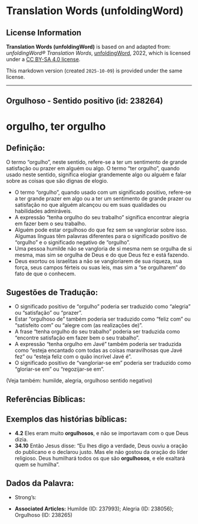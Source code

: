 # Translation Words (unfoldingWord)

## License Information

**Translation Words (unfoldingWord)** is based on and adapted from: _unfoldingWord® Translation Words_, [unfoldingWord](https://unfoldingword.org/utw), 2022, which is licensed under a [CC BY-SA 4.0 license](https://creativecommons.org/licenses/by-sa/4.0/legalcode.en).

This markdown version (created `2025-10-09`) is provided under the same license.



--------------------------------

## Orgulhoso - Sentido positivo (id: 238264)

orgulho, ter orgulho
====================

Definição:
----------

O termo “orgulho”, neste sentido, refere\-se a ter um sentimento de grande satisfação ou prazer em alguém ou algo. O termo “ter orgulho”, quando usado neste sentido, significa elogiar grandemente algo ou alguém e falar sobre as coisas que são dignas de elogio.

* O termo “orgulho”, quando usado com um significado positivo, refere\-se a ter grande prazer em algo ou a ter um sentimento de grande prazer ou satisfação no que alguém alcançou ou em suas qualidades ou habilidades admiráveis.
* A expressão “tenha orgulho do seu trabalho” significa encontrar alegria em fazer bem o seu trabalho.
* Alguém pode estar orgulhoso do que fez sem se vangloriar sobre isso. Algumas línguas têm palavras diferentes para o significado positivo de “orgulho” e o significado negativo de “orgulho”.
* Uma pessoa humilde não se vangloria de si mesma nem se orgulha de si mesma, mas sim se orgulha de Deus e do que Deus fez e está fazendo.
* Deus exortou os israelitas a não se vangloriarem de sua riqueza, sua força, seus campos férteis ou suas leis, mas sim a “se orgulharem” do fato de que o conhecem.

Sugestões de Tradução:
----------------------

* O significado positivo de “orgulho” poderia ser traduzido como “alegria” ou “satisfação” ou “prazer”.
* Estar “orgulhoso de” também poderia ser traduzido como “feliz com” ou “satisfeito com” ou “alegre com (as realizações de)”.
* A frase “tenha orgulho do seu trabalho” poderia ser traduzida como “encontre satisfação em fazer bem o seu trabalho”.
* A expressão “tenha orgulho em Javé” também poderia ser traduzida como “esteja encantado com todas as coisas maravilhosas que Javé fez” ou “esteja feliz com o quão incrível Javé é”.
* O significado positivo de “vangloriar\-se em” poderia ser traduzido como “gloriar\-se em” ou “regozijar\-se em”.

(Veja também: humilde, alegria, orgulhoso sentido negativo)

Referências Bíblicas:
---------------------

Exemplos das histórias bíblicas:
--------------------------------

* **4\.2** Eles eram muito **orgulhosos**, e não se importavam com o que Deus dizia.
* **34\.10** Então Jesus disse: “Eu lhes digo a verdade, Deus ouviu a oração do publicano e o declarou justo. Mas ele não gostou da oração do líder religioso. Deus humilhará todos os que são **orgulhosos**, e ele exaltará quem se humilha”.

Dados da Palavra:
-----------------

* Strong’s:

* **Associated Articles:** Humilde (ID: 237993); Alegria (ID: 238056); Orgulhoso (ID: 238265)


